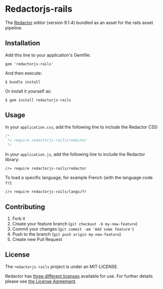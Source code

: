 Redactorjs-rails
================

The [Redactor](http://imperavi.com/redactor/) editor (version 9.1.4) bundled as an asset for the rails asset pipeline.

## Installation

Add this line to your application's Gemfile:

    gem 'redactorjs-rails'

And then execute:

    $ bundle install

Or install it yourself as:

    $ gem install redactorjs-rails

## Usage


In your `application.css`, add the following line to include the Redactor CSS:

```css
/*
 *= require redactorjs-rails/redactor
 */
```

In your `application.js`, add the following line to include the Redactor library:

```JS
//= require redactorjs-rails/redactor
```

To load a specific language, for example French (with the language code `fr`):

```JS
//= require redactorjs-rails/langs/fr
```


## Contributing

1. Fork it
2. Create your feature branch (`git checkout -b my-new-feature`)
3. Commit your changes (`git commit -am 'Add some feature'`)
4. Push to the branch (`git push origin my-new-feature`)
5. Create new Pull Request

## License

The `redactorjs-rails` project is under an MIT-LICENSE.

Redactor has [three different licenses](http://imperavi.com/redactor/download/) available for use. For further details please see [the License Agreement](http://imperavi.com/redactor/license/).
